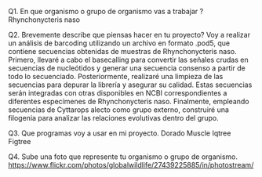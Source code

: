 
Q1. En que organismo o grupo de organismo vas a trabajar ?
Rhynchonycteris naso

Q2. Brevemente describe que piensas hacer en tu proyecto?
Voy a realizar un análisis de barcoding utilizando un archivo en formato .pod5, que contiene secuencias obtenidas de muestras de Rhynchonycteris naso. Primero, llevaré a cabo el basecalling para convertir las señales crudas en secuencias de nucleótidos y generar una secuencia consenso a partir de todo lo secuenciado. Posteriormente, realizaré una limpieza de las secuencias para depurar la librería y asegurar su calidad. Estas secuencias serán integradas con otras disponibles en NCBI correspondientes a diferentes especímenes de Rhynchonycteris naso. Finalmente, empleando secuencias de Cyttarops alecto como grupo externo, construiré una filogenia para analizar las relaciones evolutivas dentro del grupo.

Q3. Que programas voy a usar en mi proyecto.
Dorado
Muscle
Iqtree
Figtree 

Q4. Sube una foto que represente tu organismo o grupo de organismo.
https://www.flickr.com/photos/globalwildlife/27439225885/in/photostream/
